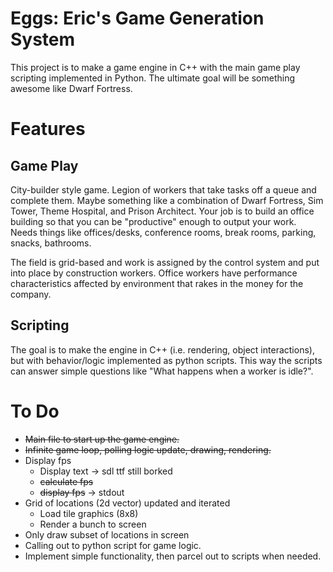 # Eggs: Eric's Game Generation System

This project is to make a game engine in C++ with the main game play scripting implemented in Python. The ultimate goal will be something awesome like Dwarf Fortress.

# Features

## Game Play

City-builder style game. Legion of workers that take tasks off a queue and complete them. Maybe something like a combination of Dwarf Fortress, Sim Tower, Theme Hospital, and Prison Architect. Your job is to build an office building so that you can be "productive" enough to output your work. Needs things like offices/desks, conference rooms, break rooms, parking, snacks, bathrooms.

The field is grid-based and work is assigned by the control system and put into place by construction workers. Office workers have performance characteristics affected by environment that rakes in the money for the company.

## Scripting

The goal is to make the engine in C++ (i.e. rendering, object interactions), but with behavior/logic implemented as python scripts. This way the scripts can answer simple questions like "What happens when a worker is idle?".

# To Do
* ~~Main file to start up the game engine.~~
* ~~Infinite game loop, polling logic update, drawing, rendering.~~
* Display fps
    * Display text -> sdl ttf still borked
    * ~~calculate fps~~
    * ~~display fps~~ -> stdout
* Grid of locations (2d vector) updated and iterated
    * Load tile graphics (8x8)
    * Render a bunch to screen
* Only draw subset of locations in screen
* Calling out to python script for game logic.
* Implement simple functionality, then parcel out to scripts when needed.
